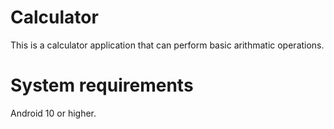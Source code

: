 # Calculator
This is a calculator application that can perform basic arithmatic operations.
# System requirements
Android 10 or higher.